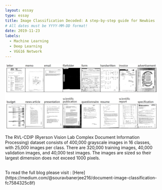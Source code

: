 ```yaml
---
layout: essay
type: essay
title: Image Classification Decoded: A step-by-step guide for Newbies
# All dates must be YYYY-MM-DD format!
date: 2019-11-23
labels:
  - Machine Learning
  - Deep Learning
  - VGG16 Network
---
```


<img class="ui middle image" src="../images/Image_Classification_Decoded_A_step_by_step_guide_for_Newbies.png">

The RVL-CDIP (Ryerson Vision Lab Complex Document Information Processing) dataset consists of 400,000 grayscale images in 16 classes, with 25,000 images per class. There are 320,000 training images, 40,000 validation images, and 40,000 test images. The images are sized so their largest dimension does not exceed 1000 pixels.


<br>
To read the full blog please visit : [Here](https://medium.com/@souravbanerjee216/document-image-classification-fc7584325c8f)
